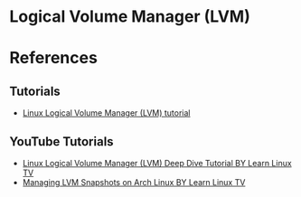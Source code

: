 # Logical Volume Manager (LVM)

# References

## Tutorials

* [Linux Logical Volume Manager (LVM) tutorial](https://linuxconfig.org/linux-lvm-logical-volume-manager)

## YouTube Tutorials

* [Linux Logical Volume Manager (LVM) Deep Dive Tutorial BY Learn Linux TV](https://www.youtube.com/watch?v=MeltFN-bXrQ)
* [Managing LVM Snapshots on Arch Linux BY Learn Linux TV](https://www.youtube.com/watch?v=RnjpLZmQ4DM)
